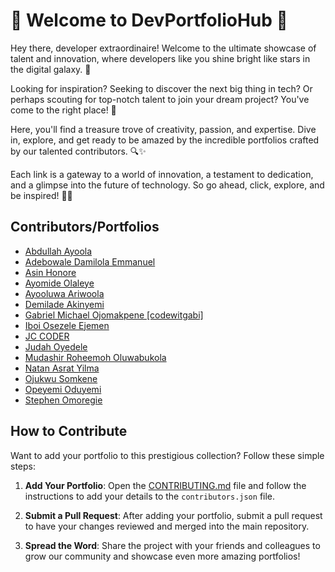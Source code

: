 # 🌟 Welcome to DevPortfolioHub 🚀

Hey there, developer extraordinaire! Welcome to the ultimate showcase of talent and innovation, where developers like you shine bright like stars in the digital galaxy. 💫

Looking for inspiration? Seeking to discover the next big thing in tech? Or perhaps scouting for top-notch talent to join your dream project? You've come to the right place! 🎉

Here, you'll find a treasure trove of creativity, passion, and expertise. Dive in, explore, and get ready to be amazed by the incredible portfolios crafted by our talented contributors. 🔍✨

Each link is a gateway to a world of innovation, a testament to dedication, and a glimpse into the future of technology. So go ahead, click, explore, and be inspired! 💼💡

## Contributors/Portfolios

<!-- CONTRIBUTORS_START -->

* [Abdullah Ayoola](https://ayooladev.vercel.app/)
* [Adebowale Damilola Emmanuel](https://codewithdami.vercel.app)
* [Asin Honore](https://asin-honore.vercel.app)
* [Ayomide Olaleye](https://ayscript.vercel.app)
* [Ayooluwa Ariwoola](https://eniolufe.github.io/portfolio/)
* [Demilade Akinyemi](https://3d-portfolio-xi-neon.vercel.app)
* [Gabriel Michael Ojomakpene [codewitgabi]](https://codewitgabi.vercel.app)
* [Iboi Osezele Ejemen](https://1732-portfolio.netlify.app/)
* [JC CODER](https://jc-coder.vercel.app)
* [Judah Oyedele](https://judahoyedele.netlify.app)
* [Mudashir Roheemoh Oluwabukola](https://mudashir-roheemoh.vercel.app/)
* [Natan Asrat Yilma](https://natan-asrat.onrender.com/)
* [Ojukwu Somkene](https://somkene-ojukwu.vercel.app)
* [Opeyemi Oduyemi](https://yemi.dev/)
* [Stephen Omoregie](https://cre8stevedev.me)
<!-- CONTRIBUTORS_END -->

## How to Contribute

Want to add your portfolio to this prestigious collection? Follow these simple steps:

1. **Add Your Portfolio**: Open the [CONTRIBUTING.md](https://github.com/Asin-Junior-Honore/DevPortfolioHub/blob/main/CONTRIBUTING.md) file and follow the instructions to add your details to the `contributors.json` file.

2. **Submit a Pull Request**: After adding your portfolio, submit a pull request to have your changes reviewed and merged into the main repository.

3. **Spread the Word**: Share the project with your friends and colleagues to grow our community and showcase even more amazing portfolios!
